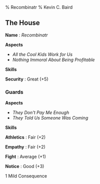 % Recombinatr
% Kevin C. Baird

## The House

**Name**
: *Recombinatr*

**Aspects**

- *All the Cool Kids Work for Us*
- *Nothing Immoral About Being Profitable*

**Skills**

**Security**
: Great (+5)

### Guards

**Aspects**

- *They Don't Pay Me Enough*
- *They Told Us Someone Was Coming*

**Skills**

**Athletics**
: Fair (+2)

**Empathy**
: Fair (+2)

**Fight**
: Average (+1)

**Notice**
: Good (+3)

1 Mild Consequence
